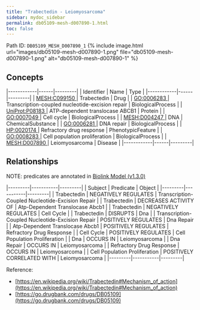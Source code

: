 ```yaml
---
title: "Trabectedin - Leiomyosarcoma"
sidebar: mydoc_sidebar
permalink: db05109-mesh-d007890-1.html
toc: false 
---
```



Path ID: `DB05109_MESH_D007890_1`
{% include image.html url="images/db05109-mesh-d007890-1.png" file="db05109-mesh-d007890-1.png" alt="db05109-mesh-d007890-1" %}

## Concepts

|------------|------|---------|
| Identifier | Name | Type    |
|------------|------|---------|
| <a href="https://identifiers.org/MESH:C099150">MESH:C099150 </a> | Trabectedin | Drug |
| <a href="https://identifiers.org/GO:0006283">GO:0006283 </a> | Transcription-coupled nucleotide-excision repair | BiologicalProcess |
| <a href="https://identifiers.org/UniProt:P08183">UniProt:P08183 </a> | ATP-dependent translocase ABCB1 | Protein |
| <a href="https://identifiers.org/GO:0007049">GO:0007049 </a> | Cell cycle | BiologicalProcess |
| <a href="https://identifiers.org/MESH:D004247">MESH:D004247 </a> | DNA | ChemicalSubstance |
| <a href="https://identifiers.org/GO:0006281">GO:0006281 </a> | DNA repair | BiologicalProcess |
| <a href="https://identifiers.org/HP:0020174">HP:0020174 </a> | Refractory drug response | PhenotypicFeature |
| <a href="https://identifiers.org/GO:0008283">GO:0008283 </a> | Cell population proliferation | BiologicalProcess |
| <a href="https://identifiers.org/MESH:D007890">MESH:D007890 </a> | Leiomyosarcoma | Disease |
|------------|------|---------|

## Relationships


NOTE: predicates are annotated in <a href="https://github.com/biolink/biolink-model/releases/tag/v1.3.0">Biolink Model (v1.3.0)</a>

|---------|-----------|---------|
| Subject | Predicate | Object  |
|---------|-----------|---------|
| Trabectedin | NEGATIVELY REGULATES | Transcription-Coupled Nucleotide-Excision Repair |
| Trabectedin | DECREASES ACTIVITY OF | Atp-Dependent Translocase Abcb1 |
| Trabectedin | NEGATIVELY REGULATES | Cell Cycle |
| Trabectedin | DISRUPTS | Dna |
| Transcription-Coupled Nucleotide-Excision Repair | POSITIVELY REGULATES | Dna Repair |
| Atp-Dependent Translocase Abcb1 | POSITIVELY REGULATES | Refractory Drug Response |
| Cell Cycle | POSITIVELY REGULATES | Cell Population Proliferation |
| Dna | OCCURS IN | Leiomyosarcoma |
| Dna Repair | OCCURS IN | Leiomyosarcoma |
| Refractory Drug Response | OCCURS IN | Leiomyosarcoma |
| Cell Population Proliferation | POSITIVELY CORRELATED WITH | Leiomyosarcoma |
|---------|-----------|---------|

Reference: 
  - [https://en.wikipedia.org/wiki/Trabectedin#Mechanism_of_action](https://en.wikipedia.org/wiki/Trabectedin#Mechanism_of_action)
  - [https://go.drugbank.com/drugs/DB05109](https://go.drugbank.com/drugs/DB05109)
